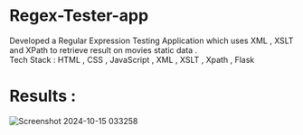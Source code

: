# Regex-Tester-app

Developed a Regular Expression Testing Application which uses XML , XSLT and XPath to retrieve result on movies static data .
<br>
Tech Stack : HTML , CSS , JavaScript , XML , XSLT , Xpath , Flask 

# Results :
![Screenshot 2024-10-15 033258](https://github.com/user-attachments/assets/8e66e118-09e1-4014-a25b-51617000e147)

